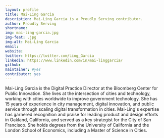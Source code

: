 ```yaml
---
layout: profile
title: Mai-Ling Garcia
description: Mai-Ling Garcia is a Proudly Serving contributor.
author: Proudly Serving
shortname: 
img: mai-ling-garcia.jpg
img-feat: .jpg
img-alt: Mai-Ling Garcia
email: 
website: 
twitter: https://twitter.com/Ling_Garcia
linkedin: https://www.linkedin.com/in/mai-linggarcia/
github: 
maintainer: #yes
contributor: yes
---
```


Mai-Ling Garcia is the Digital Practice Director at the Bloomberg Center for Public Innovation. She lives at the intersection of cities and technology, working with cities worldwide to improve government technology. She has 15 years of experience in city management, digital innovation, and public service through scaling digital transformation in cities. Mai-Ling's expertise has garnered recognition and praise for leading product and design efforts in Oakland, California, and served as a key strategist for the City of San Francisco. She holds degrees from the University of California and the London School of Economics, including a Master of Science in Cities.
